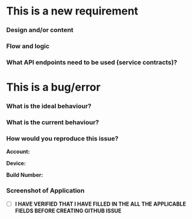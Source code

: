 # This is a new requirement
### Design and/or content

### Flow and logic

### What API endpoints need to be used (service contracts)?

# This is a bug/error
### What is the ideal behaviour?

### What is the current behaviour?

### How would you reproduce this issue?

**Account:**

**Device:**

**Build Number:** 
### Screenshot of Application

- [ ] **I HAVE VERIFIED THAT I HAVE FILLED IN THE ALL THE APPLICABLE FIELDS BEFORE CREATING GITHUB ISSUE**
